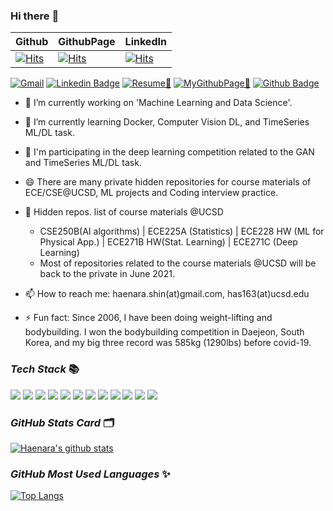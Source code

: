 ### Hi there :wave:
Github | GithubPage | LinkedIn
--- | --- | ---
[![Hits](https://hits.seeyoufarm.com/api/count/incr/badge.svg?url=https%3A%2F%2Fgithub.com%2Fhaenara-shin&count_bg=%2379C83D&title_bg=%23555555&icon=&icon_color=%23E7E7E7&title=hits&edge_flat=false)](https://hits.seeyoufarm.com) | [![Hits](https://hits.seeyoufarm.com/api/count/incr/badge.svg?url=https%3A%2F%2Fhaenara-shin.github.io&count_bg=%23C83D5D&title_bg=%23555555&icon=&icon_color=%23E7E7E7&title=hits&edge_flat=false)](https://hits.seeyoufarm.com) | [![Hits](https://hits.seeyoufarm.com/api/count/incr/badge.svg?url=https%3A%2F%2Fwww.linkedin.com%2Fin%2Fhaenara-shin%2F&count_bg=%233D59C8&title_bg=%23555555&icon=&icon_color=%23E7E7E7&title=hits&edge_flat=false)](https://hits.seeyoufarm.com)

[![Gmail](https://img.shields.io/badge/%20-Send%20Mail-black?color=14171A&labelColor=ef5350&logo=gmail&logoColor=ffffff)](mailto:has163@ucsd.edu?subject=From%20GitHub&cc=has163@ucsd.edu&body=Hi,%20there.%20Found%20you%20from%20GitHub.)
[![Linkedin Badge](https://img.shields.io/badge/-LinkedIn-blue?style=flat-square&logo=Linkedin&logoColor=white&link=https://www.linkedin.com/in/jinho6225/)](https://www.linkedin.com/in/haenara-shin/)
[![Resume📄](https://img.shields.io/badge/Resume-darkgreen?style=flat-square&logo=read%20the%20docs&logoColor=white&link=https://drive.google.com/file/d/1sEdd0GXWAH1GGwB3GB5G_g1Mq_NCQO6R/view?usp=sharing)](https://drive.google.com/file/d/1sEdd0GXWAH1GGwB3GB5G_g1Mq_NCQO6R/view?usp=sharing)
[![MyGithubPage🚀](https://img.shields.io/badge/GithubPage-red?style=flat-square&logo=apache%20rocketmq&logoColor=white&link=https://haenara-shin.github.io/)](https://haenara-shin.github.io/)
[![Github Badge](https://img.shields.io/badge/-Github-black?style=flat-square&logo=Github&logoColor=white&link=https://github.com/haenara-shin)](https://www.github.com/haenara-shin)

- 🔭 I’m currently working on 'Machine Learning and Data Science'. 
- 🌱 I’m currently learning Docker, Computer Vision DL, and TimeSeries ML/DL task.
- 🤔 I'm participating in the deep learning competition related to the GAN and TimeSeries ML/DL task.
- 😄 There are many private hidden repositories for course materials of ECE/CSE@UCSD, ML projects and Coding interview practice.
- 💬 Hidden repos. list of course materials @UCSD
  * CSE250B(AI algorithms) | ECE225A (Statistics) | ECE228 HW (ML for Physical App.) | ECE271B HW(Stat. Learning) | ECE271C (Deep Learning)
  * Most of repositories related to the course materials @UCSD will be back to the private in June 2021.
- 📫 How to reach me: haenara.shin(at)gmail.com, has163(at)ucsd.edu


- ⚡ Fun fact: Since 2006, I have been doing weight-lifting and bodybuilding. I won the bodybuilding competition in Daejeon, South Korea, and my big three record was 585kg (1290lbs) before covid-19.

### _Tech Stack_ 📚
<span>
<img src="https://img.shields.io/badge/Python-blue?style=flat-square&logo=Python&logoColor=white" />
<img src="https://img.shields.io/badge/Flask-yellow?style=flat-square&logo=Flask&logoColor=white" />
<img src="https://img.shields.io/badge/Django-darkgreen?style=flat-square&logo=Django&logoColor=white" />
<img src="https://img.shields.io/badge/Mysql-royalpink?style=flat-square&logo=mysql&logoColor=white" />
<!-- <img src="https://img.shields.io/badge/Kubernetes-orange?style=flat-square&logo=kubernetes&logoColor=white" /> -->
<img src="https://img.shields.io/badge/MongoDB-purple?style=flat-square&logo=mongodb&logoColor=white" />
<!-- <img src="https://img.shields.io/badge/JavaScript-yellow?style=flat-square&logo=JavaScript&logoColor=white" /> -->
<img src="https://img.shields.io/badge/TensorFlow-red?style=flat-square&logo=TensorFlow&logoColor=white" />
<img src="https://img.shields.io/badge/PyTorch-navy?style=flat-square&logo=PyTorch&logoColor=white" />
<img src="https://img.shields.io/badge/Scikit_learn-royalblue?style=flat-square&logo=Scikit-learn&logoColor=white" />
 <img src="https://img.shields.io/badge/wandb-skypurple?style=flat-square&logo=wandb&logoColor=white" />
<img src="https://img.shields.io/badge/C++-gray?style=flat-square&logo=C++&logoColor=white" />
<img src="https://img.shields.io/badge/CUDA-green?style=flat-square&logo=CUDA&logoColor=white" />
<img src="https://img.shields.io/badge/MATLAB-skyblue?style=flat-square&logo=MATLAB&logoColor=white" />
  
</span>

### _GitHub Stats Card_ 🗂
[![Haenara's github stats](https://github-readme-stats.vercel.app/api?username=haenara-shin&repo=github-readme-stats&hide=issues,contribs&count_private=true&show_icons=true&theme=merko)](https://github.com/anuraghazra/github-readme-stats)

### _GitHub Most Used Languages_ ✨
[![Top Langs](https://github-readme-stats.vercel.app/api/top-langs/?username=haenara-shin&layout=compact)](https://github.com/anuraghazra/github-readme-stats)

<!--
**haenara-shin/haenara-shin** is a ✨ _special_ ✨ repository because its `README.md` (this file) appears on your GitHub profile.

Here are some ideas to get you started:

- 🔭 I’m currently working on 'Machine Learning and Data Science' and 'Materials Science and Engineering.' 
- 🌱 I’m currently learning Reinforcement Learning, Generative Adversarial Networks, Recommender System, and GPU Programming.
- 👯 I’m looking to collaborate on Machine Learning applied to Materials Science, Deep Learning to Computer Vision, Reinforcement Learning to Baduk(GO) and Recommender system building.
- 🤔 I'm looking for help with Machine Learning and iOS App development. 
- 💬 Ask me about anything you may have
- 📫 How to reach me: haenara.shin(at)gmail.com, has163(at)ucsd.edu
- 😄 There are many private hidden repositories for course materials of ECE/CSE@UCSD, ML projects(competition, personal projects) and Coding interview practice(LeetCode problem solving) here.
- ⚡ Fun fact: Since 2006, I have been doing weight-lifting and bodybuilding. I won the bodybuilding competition in Daejeon, South Korea, and my big three record is 585kg (1290lbs).
-->
